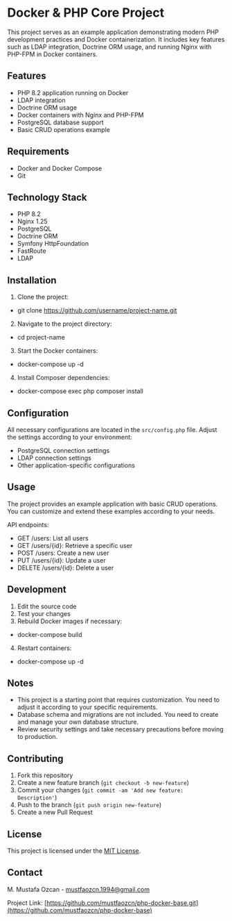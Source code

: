 # Docker & PHP Core Project

This project serves as an example application demonstrating modern PHP development practices and Docker containerization. It includes key features such as LDAP integration, Doctrine ORM usage, and running Nginx with PHP-FPM in Docker containers.

## Features

- PHP 8.2 application running on Docker
- LDAP integration
- Doctrine ORM usage
- Docker containers with Nginx and PHP-FPM
- PostgreSQL database support
- Basic CRUD operations example

## Requirements

- Docker and Docker Compose
- Git

## Technology Stack

- PHP 8.2
- Nginx 1.25
- PostgreSQL
- Doctrine ORM
- Symfony HttpFoundation
- FastRoute
- LDAP

## Installation

1. Clone the project:
- git clone https://github.com/username/project-name.git
2. Navigate to the project directory:
- cd project-name


3. Start the Docker containers:
- docker-compose up -d
4. Install Composer dependencies:
- docker-compose exec php composer install

## Configuration

All necessary configurations are located in the `src/config.php` file. Adjust the settings according to your environment:

- PostgreSQL connection settings
- LDAP connection settings
- Other application-specific configurations

## Usage

The project provides an example application with basic CRUD operations. You can customize and extend these examples according to your needs.

API endpoints:

- GET /users: List all users
- GET /users/{id}: Retrieve a specific user
- POST /users: Create a new user
- PUT /users/{id}: Update a user
- DELETE /users/{id}: Delete a user

## Development

1. Edit the source code
2. Test your changes
3. Rebuild Docker images if necessary:
- docker-compose build
4. Restart containers:
- docker-compose up -d

## Notes

- This project is a starting point that requires customization. You need to adjust it according to your specific requirements.
- Database schema and migrations are not included. You need to create and manage your own database structure.
- Review security settings and take necessary precautions before moving to production.

## Contributing

1. Fork this repository
2. Create a new feature branch (`git checkout -b new-feature`)
3. Commit your changes (`git commit -am 'Add new feature: Description'`)
4. Push to the branch (`git push origin new-feature`)
5. Create a new Pull Request

## License

This project is licensed under the [MIT License](LICENSE).

## Contact

M. Mustafa Ozcan - [mustfaozcn.1994@gmail.com](mailto:mustfaozcn.1994@gmail.com)

Project Link: [https://github.com/mustfaozcn/php-docker-base.git](https://github.com/mustfaozcn/php-docker-base)